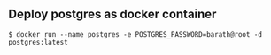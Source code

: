 ## Deploy postgres as docker container

```
$ docker run --name postgres -e POSTGRES_PASSWORD=barath@root -d postgres:latest
```
